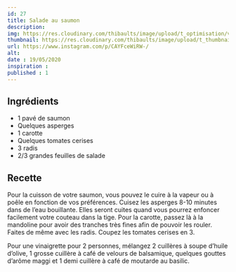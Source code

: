 ```yaml
---
id: 27
title: Salade au saumon
description: 
img: https://res.cloudinary.com/thibaults/image/upload/t_optimisation/v1600509158/Recipes/20200519_salade_saumon.jpg
thumbnail: https://res.cloudinary.com/thibaults/image/upload/t_thumbnail_josie/v1600509158/Recipes/20200519_salade_saumon.jpg
url: https://www.instagram.com/p/CAYFceWiRW-/
alt: 
date : 19/05/2020
inspiration :
published : 1
---
```


## Ingrédients
 - 1 pavé de saumon
 - Quelques asperges
 - 1 carotte
 - Quelques tomates cerises
 - 3 radis
 - 2/3 grandes feuilles de salade

## Recette
Pour la cuisson de votre saumon, vous pouvez le cuire à la vapeur ou à poêle en fonction de vos préférences. Cuisez les asperges 8-10 minutes dans de l’eau bouillante. Elles seront cuites quand vous pourrez enfoncer facilement votre couteau dans la tige.  Pour la carotte, passez là à la mandoline pour avoir des tranches très fines afin de pouvoir les rouler. Faites de même avec les radis. Coupez les tomates cerises en 3.

Pour une vinaigrette pour 2 personnes, mélangez 2 cuillères à soupe d’huile d’olive, 1 grosse cuillère à café de velours de balsamique, quelques gouttes d’arôme maggi et 1 demi cuillère à café de moutarde au basilic.